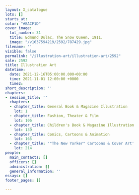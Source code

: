 ```yaml
---
layout: X_catalogue
lots: []
starts_at: 
color: "#EACF1D"
cover_image:
  lot_number: 31
  title: Edmund Dulac, The Snow Queen, 1911.
  image: "/v1637594219/2592/787429.jpg"
filename: ''
visible: false
permalink: "/illustration-art/illustration-art/2592"
sale: 2592
title: Illustration Art
datetime:
  date: 2021-12-16T05:00:00.000+00:00
  time: 2021-11-01 12:00:00 +0000
  time2: 
short_description: ''
chapters:
- session_title: ''
  chapters:
  - chapter_title: General Book & Magazine Illustration
    lot: 1
  - chapter_title: Fashion, Theater & Film
    lot: 106
  - chapter_title: Children's Book & Magazine Illustration
    lot: 139
  - chapter_title: Comics, Cartoons & Animation
    lot: 165
  - chapter_title: '"The New Yorker" Cartoons & Cover Art'
    lot: 214
people:
  main_contacts: []
  officers: []
  administration: []
  general_information: ''
essays: []
footer_pages: []

---
```

